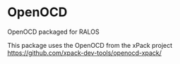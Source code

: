 # OpenOCD
OpenOCD packaged for RALOS

This package uses the OpenOCD from the xPack project
https://github.com/xpack-dev-tools/openocd-xpack/